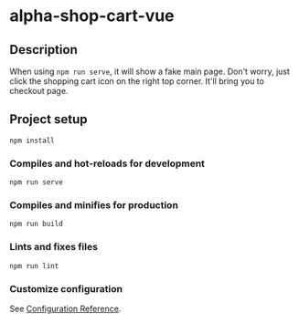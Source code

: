 # alpha-shop-cart-vue

## Description

When using ```npm run serve```, it will show a fake main page.
Don't worry, just click the shopping cart icon on the right top corner.
It'll bring you to checkout page.

## Project setup
```
npm install
```

### Compiles and hot-reloads for development
```
npm run serve
```

### Compiles and minifies for production
```
npm run build
```

### Lints and fixes files
```
npm run lint
```

### Customize configuration
See [Configuration Reference](https://cli.vuejs.org/config/).

